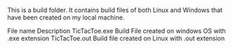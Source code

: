 
This is a build folder. It contains build files of both Linux and Windows that have been created on my local machine.

File name	Description
TicTacToe.exe	Build File created on windows OS with .exe extension
TicTacToe.out	Build file created on Linux with .out extension
